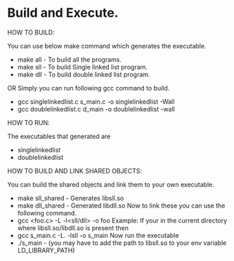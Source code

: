 # Build and Execute.
HOW TO BUILD:

You can use below make command which generates the executable.
  - make all - To build all the programs.
  - make sll - To build Single linked list program.
  - make dll - To build double linked list program.

OR
Simply you can run following gcc command to build.
  - gcc singlelinkedlist.c s_main.c -o singlelinkedlist -Wall
  - gcc doublelinkedlist.c d_main -o doublelinkedlist -wall

HOW TO RUN:

The executables that generated are
  - singlelinkedlist
  - doublelinkedlist 

HOW TO BUILD AND LINK SHARED OBJECTS:

You can build the shared objects and link them to your own executable.

  - make sll_shared - Generates libsll.so
  - make dll_shared - Generated libdll.so
Now to link these you can use the following command.
  - gcc <foo.c> -L<path to shared object> -l<sll/dll> -o foo
Example:
If your in the current directory where libsll.so/libdll.so is present then
  - gcc s_main.c -L. -lsll -o s_main
Now run the executable
  - ./s_main - (you may have to add the path to libsll.so to your env variable LD_LIBRARY_PATH)

